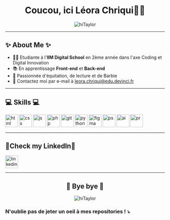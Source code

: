 <h1 style="text-align:center">Coucou, ici Léora Chriqui🧚‍♀️</h1>
<p style="text-align:center">
    <img src="https://media.tenor.com/rr9KpqBthKQAAAAC/its-me-hi-taylor-swift.gif" alt="hiTaylor">
</p>

<hr>

## ✨ About Me ✨

* 👩‍🎓 Etudiante à l'**IIM Digital School** en 2ème année dans l'axe Coding et Digital Innovation
* 📚 En apprentissage **Front-end** et **Back-end** 
* 🦄 Passionnée d'équitation, de lecture et de Barbie
* 📧 Contactez moi par e-mail à leora.chriqui@edu.devinci.fr

<hr>

## 💻 Skills 💻

<p style="text-align:left">
    <img alt="html" height="40" src='https://cdn.jsdelivr.net/gh/devicons/devicon/icons/html5/html5-original.svg'>
    <img alt="css" height="40" src='https://cdn.jsdelivr.net/gh/devicons/devicon/icons/css3/css3-original.svg'>
    <img alt="js" height="40" src='https://cdn.jsdelivr.net/gh/devicons/devicon/icons/javascript/javascript-original.svg'>
    <img alt="php" height="40" src='https://cdn.jsdelivr.net/gh/devicons/devicon/icons/php/php-original.svg'>
    <img alt="git" height="40" src='https://cdn.jsdelivr.net/gh/devicons/devicon/icons/git/git-original.svg'>
    <img alt="python" height="40" src='https://cdn.jsdelivr.net/gh/devicons/devicon/icons/python/python-original.svg'>
    <img alt="figma" height="40" src='https://cdn.jsdelivr.net/gh/devicons/devicon/icons/figma/figma-original.svg'>
    <img alt="ps" height="40" src='https://cdn.jsdelivr.net/gh/devicons/devicon/icons/photoshop/photoshop-plain.svg'>
    <img alt="ai" height="40" src='https://cdn.jsdelivr.net/gh/devicons/devicon/icons/illustrator/illustrator-plain.svg'>
    <img alt="pr" height="40" src='https://cdn.jsdelivr.net/gh/devicons/devicon/icons/premierepro/premierepro-plain.svg'>
</p>

<hr>

## 📱Check my LinkedIn📱

<a href="https://www.linkedin.com/in/leora-chriqui/">
    <img alt="linkedin" height="40" width="40" src='https://cdn.jsdelivr.net/gh/devicons/devicon/icons/linkedin/linkedin-original.svg'>
</a>

<hr>

<h2 style="text-align:center" >👋 Bye bye 👋</h2>
<p style="text-align:center">
    <img src="https://img.wattpad.com/4562b644d5d24e3204c2ce8fa6066ac0bb68dd31/68747470733a2f2f73332e616d617a6f6e6177732e636f6d2f776174747061642d6d656469612d736572766963652f53746f7279496d6167652f2d7350665664304a613633574e773d3d2d3930343837393533382e313631393239613232366265623964363232373534373734373237342e676966" alt="hiTaylor">
</p>

### N'oublie pas de jeter un oeil à mes repositories ! ⤵